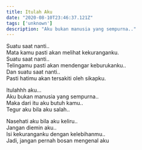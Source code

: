 ```yaml
---
title: Itulah Aku 
date: "2020-08-10T23:46:37.121Z"
tags: ['unknown']
description: "Aku bukan manusia yang sempurna.."
---
```




Suatu saat nanti..  
Mata kamu pasti akan melihat kekuranganku.  
Suatu saat nanti..  
Telingamu pasti akan mendengar keburukanku..  
Dan suatu saat nanti..  
Pasti hatimu akan tersakiti oleh sikapku.  

Itulahhh aku...  
Aku bukan manusia yang sempurna..  
Maka dari itu aku butuh kamu..  
Tegur aku bila aku salah..  

Nasehati aku bila aku keliru..  
Jangan diemin aku..  
Isi kekuranganku dengan kelebihanmu..  
Jadi, jangan pernah bosan mengenal aku